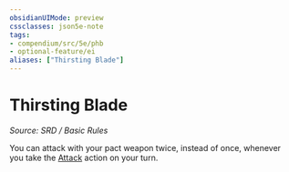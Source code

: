 ```yaml
---
obsidianUIMode: preview
cssclasses: json5e-note
tags:
- compendium/src/5e/phb
- optional-feature/ei
aliases: ["Thirsting Blade"]
---
```

# Thirsting Blade
*Source: SRD / Basic Rules* 

You can attack with your pact weapon twice, instead of once, whenever you take the [Attack](actions.md#Attack) action on your turn.